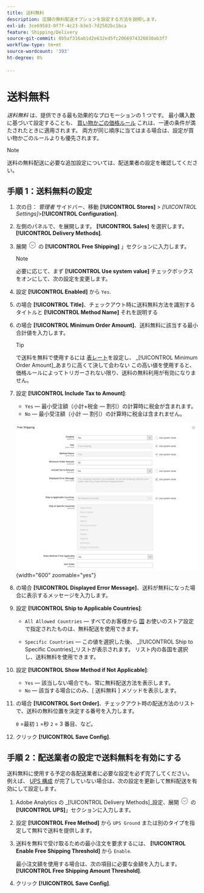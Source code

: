 ```yaml
---
title: 送料無料
description: 店舗の無料配送オプションを設定する方法を説明します。
exl-id: 3ce69583-0f7f-4c23-b3e3-7d2502bc1bca
feature: Shipping/Delivery
source-git-commit: 8b5af316ab1d2e632ed5fc2066974326830ab3f7
workflow-type: tm+mt
source-wordcount: '393'
ht-degree: 0%

---
```


# 送料無料

_送料無料_ は、提供できる最も効果的なプロモーションの 1 つです。 最小購入数に基づいて設定することも、 [買い物かごの価格ルール](../merchandising-promotions/price-rules-cart.md) これは、一連の条件が満たされたときに適用されます。 両方が同じ順序に当てはまる場合は、設定が買い物かごのルールよりも優先されます。

>[!NOTE]
>
>送料の無料配送に必要な追加設定については、配送業者の設定を確認してください。

## 手順 1：送料無料の設定

1. 次の日： _管理者_ サイドバー、移動 **[!UICONTROL Stores]** > _[!UICONTROL Settings]_>**[!UICONTROL Configuration]**.

1. 左側のパネルで、を展開します。 **[!UICONTROL Sales]** を選択します。 **[!UICONTROL Delivery Methods]**.

1. 展開 ![拡張セレクター](../assets/icon-display-expand.png) の **[!UICONTROL Free Shipping]** 」セクションに入力します。

   >[!NOTE]
   >
   >必要に応じて、まず **[!UICONTROL Use system value]** チェックボックスをオンにして、次の設定を変更します。

1. 設定 **[!UICONTROL Enabled]** から `Yes`.

1. の場合 **[!UICONTROL Title]**、チェックアウト時に送料無料方法を識別するタイトルと **[!UICONTROL Method Name]** それを説明する

1. の場合 **[!UICONTROL Minimum Order Amount]**、送料無料に該当する最小合計値を入力します。

   >[!TIP]
   >
   >で送料を無料で使用するには [表レート](shipping-table-rate.md)を設定し、 _[!UICONTROL Minimum Order Amount]_あまりに高くて決して会わない この高い値を使用すると、価格ルールによってトリガーされない限り、送料の無料利用が有効になりません。

1. 設定 **[!UICONTROL Include Tax to Amount]**:

   - `Yes`  — 最小受注額（小計+税金 — 割引）の計算時に税金が含まれます。
   - `No`  — 最小受注額（小計 — 割引）の計算時に税金は含まれません。

   ![送料無料](../configuration-reference/sales/assets/delivery-methods-free-shipping.png){width="600" zoomable="yes"}

1. の場合 **[!UICONTROL Displayed Error Message]**、送料が無料になった場合に表示するメッセージを入力します。

1. 設定 **[!UICONTROL Ship to Applicable Countries]**:

   - `All Allowed Countries`  — すべてのお客様から [国](../getting-started/store-details.md#country-options) お使いのストア設定で指定されたものは、無料配送を使用できます。

   - `Specific Countries`  — この値を選択した後、 _[!UICONTROL Ship to Specific Countries]_リストが表示されます。 リスト内の各国を選択し、送料無料を使用できます。

1. 設定 **[!UICONTROL Show Method if Not Applicable]**:

   - `Yes`  — 該当しない場合でも、常に無料配送方法を表示します。
   - `No`  — 該当する場合にのみ、[ 送料無料 ] メソッドを表示します。

1. の場合 **[!UICONTROL Sort Order]**、チェックアウト時の配送方法のリストで、送料の無料位置を決定する番号を入力します。

   `0` =最初 `1` =秒 `2` = 3 番目、など。

1. クリック **[!UICONTROL Save Config]**.

## 手順 2：配送業者の設定で送料無料を有効にする

送料無料に使用する予定の各配送業者に必要な設定を必ず完了してください。 例えば、 [UPS 構成](ups.md) が完了していない場合は、次の設定を更新して無料配送を有効にして設定します。

1. Adobe Analytics の _[!UICONTROL Delivery Methods]_設定、展開 ![拡張セレクター](../assets/icon-display-expand.png) の&#x200B;**[!UICONTROL UPS]**」セクションに入力します。

1. 設定 **[!UICONTROL Free Method]** から `UPS Ground` または別のタイプを指定して無料で送料を提供します。

1. 送料を無料で受け取るための最小注文を要求するには、 **[!UICONTROL Enable Free Shipping Threshold]** から `Enable`.

   最小注文額を使用する場合は、次の項目に必要な金額を入力します。 **[!UICONTROL Free Shipping Amount Threshold]**.

1. クリック **[!UICONTROL Save Config]**.
